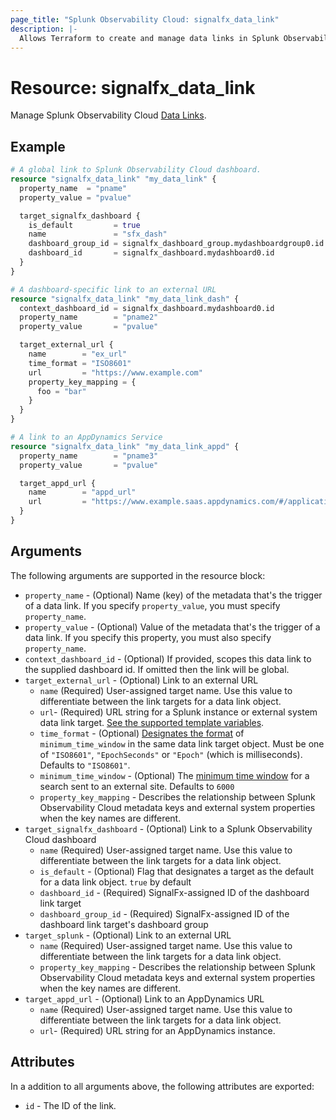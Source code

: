 ```yaml
---
page_title: "Splunk Observability Cloud: signalfx_data_link"
description: |-
  Allows Terraform to create and manage data links in Splunk Observability Cloud
---
```


# Resource: signalfx_data_link

Manage Splunk Observability Cloud [Data Links](https://docs.signalfx.com/en/latest/managing/data-links.html).

## Example

```terraform
# A global link to Splunk Observability Cloud dashboard.
resource "signalfx_data_link" "my_data_link" {
  property_name  = "pname"
  property_value = "pvalue"

  target_signalfx_dashboard {
    is_default         = true
    name               = "sfx_dash"
    dashboard_group_id = signalfx_dashboard_group.mydashboardgroup0.id
    dashboard_id       = signalfx_dashboard.mydashboard0.id
  }
}

# A dashboard-specific link to an external URL
resource "signalfx_data_link" "my_data_link_dash" {
  context_dashboard_id = signalfx_dashboard.mydashboard0.id
  property_name        = "pname2"
  property_value       = "pvalue"

  target_external_url {
    name        = "ex_url"
    time_format = "ISO8601"
    url         = "https://www.example.com"
    property_key_mapping = {
      foo = "bar"
    }
  }
}

# A link to an AppDynamics Service
resource "signalfx_data_link" "my_data_link_appd" {
  property_name        = "pname3"
  property_value       = "pvalue"

  target_appd_url {
    name        = "appd_url"
    url         = "https://www.example.saas.appdynamics.com/#/application=1234&component=5678"
  }
}
```

## Arguments

The following arguments are supported in the resource block:

* `property_name` - (Optional) Name (key) of the metadata that's the trigger of a data link. If you specify `property_value`, you must specify `property_name`.
* `property_value` - (Optional) Value of the metadata that's the trigger of a data link. If you specify this property, you must also specify `property_name`.
* `context_dashboard_id` - (Optional) If provided, scopes this data link to the supplied dashboard id. If omitted then the link will be global.
* `target_external_url` - (Optional) Link to an external URL
  * `name` (Required) User-assigned target name. Use this value to differentiate between the link targets for a data link object.
  * `url`- (Required) URL string for a Splunk instance or external system data link target. [See the supported template variables](https://dev.splunk.com/observability/docs/administration/datalinks/).
  * `time_format` - (Optional) [Designates the format](https://dev.splunk.com/observability/docs/administration/datalinks/) of `minimum_time_window` in the same data link target object. Must be one of `"ISO8601"`, `"EpochSeconds"` or `"Epoch"` (which is milliseconds). Defaults to `"ISO8601"`.
  * `minimum_time_window` - (Optional) The [minimum time window](https://dev.splunk.com/observability/docs/administration/datalinks/) for a search sent to an external site. Defaults to `6000`
  * `property_key_mapping` - Describes the relationship between Splunk Observability Cloud metadata keys and external system properties when the key names are different.
* `target_signalfx_dashboard` - (Optional) Link to a Splunk Observability Cloud dashboard
  * `name` (Required) User-assigned target name. Use this value to differentiate between the link targets for a data link object.
  * `is_default` - (Optional) Flag that designates a target as the default for a data link object. `true` by default
  * `dashboard_id` - (Required) SignalFx-assigned ID of the dashboard link target
  * `dashboard_group_id` - (Required) SignalFx-assigned ID of the dashboard link target's dashboard group
* `target_splunk` - (Optional) Link to an external URL
  * `name` (Required) User-assigned target name. Use this value to differentiate between the link targets for a data link object.
  * `property_key_mapping` - Describes the relationship between Splunk Observability Cloud metadata keys and external system properties when the key names are different.
* `target_appd_url` - (Optional) Link to an AppDynamics URL
  * `name` (Required) User-assigned target name. Use this value to differentiate between the link targets for a data link object.
  * `url`- (Required) URL string for an AppDynamics instance.

## Attributes

In a addition to all arguments above, the following attributes are exported:

* `id` - The ID of the link.
